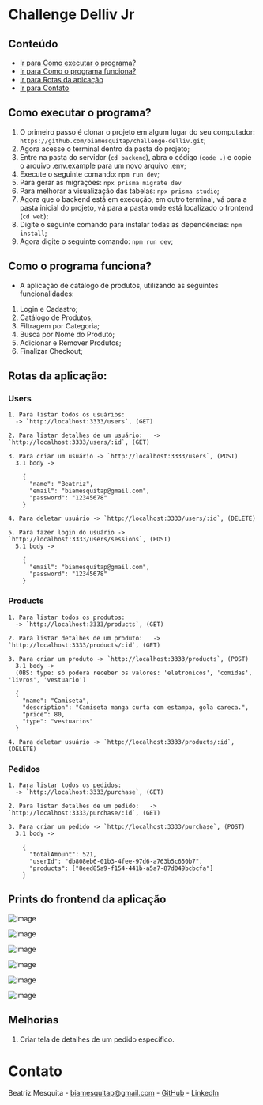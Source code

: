 # Challenge Delliv Jr

## Conteúdo
- [Ir para Como executar o programa?](#como-executar-o-programa)
- [Ir para Como o programa funciona?](#como-o-programa-funciona)
- [Ir para Rotas da apicação](#rotas-da-aplicacao)
- [Ir para Contato](#contato)
  

## Como executar o programa?
1. O primeiro passo é clonar o projeto em algum lugar do seu computador: `https://github.com/biamesquitap/challenge-delliv.git`;
2. Agora acesse o terminal dentro da pasta do projeto;
3. Entre na pasta do servidor (`cd backend`), abra o código (`code .`) e copie o arquivo .env.example para um novo arquivo .env;
4. Execute o seguinte comando: `npm run dev`;
5. Para gerar as migrações: `npx prisma migrate dev`
6. Para melhorar a visualização das tabelas: `npx prisma studio`;
7. Agora que o backend está em execução, em outro terminal, vá para a pasta inicial do projeto, vá para a pasta onde está localizado o frontend (`cd web`);
8. Digite o seguinte comando para instalar todas as dependências: `npm install`;
9. Agora digite o seguinte comando: `npm run dev`;

## Como o programa funciona?
- A aplicação de catálogo de produtos, utilizando as seguintes funcionalidades:
1. Login e Cadastro;
2. Catálogo de Produtos;
3. Filtragem por Categoria;
4. Busca por Nome do Produto;
5. Adicionar e Remover Produtos;
6. Finalizar Checkout;


## Rotas da aplicação:
### Users
    1. Para listar todos os usuários:  
      -> `http://localhost:3333/users`, (GET)
    
    2. Para listar detalhes de um usuário:   -> `http://localhost:3333/users/:id`, (GET)
    
    3. Para criar um usuário -> `http://localhost:3333/users`, (POST)
      3.1 body ->
      
  ```
      {
        "name": "Beatriz",
        "email": "biamesquitap@gmail.com",
        "password": "12345678"		
      }
  ```
  
    4. Para deletar usuário -> `http://localhost:3333/users/:id`, (DELETE)
    
    5. Para fazer login do usuário -> `http://localhost:3333/users/sessions`, (POST)
      5.1 body ->
      
  ```
      {
        "email": "biamesquitap@gmail.com",
        "password": "12345678"		
      }
  ```

  ### Products
    1. Para listar todos os produtos:  
      -> `http://localhost:3333/products`, (GET)

    2. Para listar detalhes de um produto:   -> `http://localhost:3333/products/:id`, (GET)
    
    3. Para criar um produto -> `http://localhost:3333/products`, (POST)
      3.1 body ->
      (OBS: type: só poderá receber os valores: 'eletronicos', 'comidas', 'livros', 'vestuario')
  ```
    {
      "name": "Camiseta",
      "description": "Camiseta manga curta com estampa, gola careca.",
      "price": 80,
      "type": "vestuarios"
    }  
  ```
  
    4. Para deletar usuário -> `http://localhost:3333/products/:id`, (DELETE)

   ### Pedidos
    1. Para listar todos os pedidos:  
      -> `http://localhost:3333/purchase`, (GET)

    2. Para listar detalhes de um pedido:   -> `http://localhost:3333/purchase/:id`, (GET)
    
    3. Para criar um pedido -> `http://localhost:3333/purchase`, (POST)
      3.1 body ->
      
  ```
      {
        "totalAmount": 521,
        "userId": "db808eb6-01b3-4fee-97d6-a763b5c650b7",
        "products": ["8eed85a9-f154-441b-a5a7-87d049bcbcfa"]
      }
  ```

## Prints do frontend da aplicação
![image](https://github.com/biamesquitap/challenge-delliv/assets/94808375/d9668966-e679-451e-b7d1-a1262905918c)

![image](https://github.com/biamesquitap/challenge-delliv/assets/94808375/e0ac50db-a2cc-46e8-943a-34ba03e974ea)


![image](https://github.com/biamesquitap/challenge-delliv/assets/94808375/fe1b648f-5c29-4800-a1cd-96ca862898db)

![image](https://github.com/biamesquitap/challenge-delliv/assets/94808375/a9f36b5d-3fb3-4341-9172-5bc0655b68dc)

![image](https://github.com/biamesquitap/challenge-delliv/assets/94808375/6b6a4f26-7bdc-4687-915b-328df9c4357a)

![image](https://github.com/biamesquitap/challenge-delliv/assets/94808375/9ccc7f1b-7bf4-4faa-9845-32785877245a)




## Melhorias

1. Criar tela de detalhes de um pedido específico.


# Contato 
Beatriz Mesquita - biamesquitap@gmail.com - [GitHub](https://github.com/biamesquitap) - [LinkedIn](https://www.linkedin.com/in/beatriz-ponte/)
